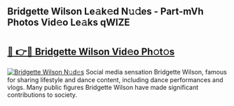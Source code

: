 ## Bridgette Wilson Le𝚊k𝚎d N𝚞𝚍es - Part-mVh Photos Vid𝚎o Le𝚊ks qWIZE

# <h2><a href="http://fbc3y35.evod.top/?m=Bridgette+Wilson">🔗 👉🔴 Bridgette Wilson Vid𝚎o Ph𝚘t𝚘s</a></h2>

[![Bridgette Wilson N𝚞d𝚎s](https://i.imgur.com/8V9OHl7.gif)](http://fbc3y35.evod.top/?m=Bridgette+Wilson)
Social media sensation Bridgette Wilson, famous for sharing lifestyle and dance content, including dance performances and vlogs. Many public figures Bridgette Wilson have made significant contributions to society. 
